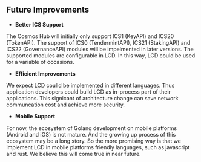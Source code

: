 ## Future Improvements

* **Better ICS Support**

The Cosmos Hub will initially  only support  ICS1 (KeyAPI) and  ICS20 (TokenAPI). The support of ICS0 (TendermintAPI), ICS21 (StakingAPI) and ICS22 (GovernanceAPI) modules will be impelmented in later versions. The supported modules are configurable in LCD. In this way, LCD could be used for a variable of occasions.

* **Efficient Improvements**

We expect LCD coulld be implemented in different languages. Thus application developers could build LCD as in-process part of their applications. This signicant of architecture change can save network communcation cost and achieve more security.

*  **Mobile Support**

For now, the ecosystem of Golang development on mobile platforms (Android and iOS) is not mature. And the growing up process of this ecosystem may be a long story. So the more promising way is that we implement LCD in mobile platforms friendly languages, such as javascript and rust. We believe this will come true in near future.